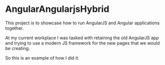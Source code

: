 # AngularAngularjsHybrid

This project is to showcase how to run AngularJS and Angular applications together.

At my current workplace I was tasked with retaining the old AngularJS app and trying to use a modern JS framework for the new pages that we would be creating.

So this is an example of how I did it.